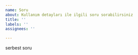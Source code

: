 ```yaml
---
name: Soru
about: Kullanım detayları ile ilgili soru sorabilirsiniz
title: ''
labels: ''
assignees: ''

---
```


serbest soru
